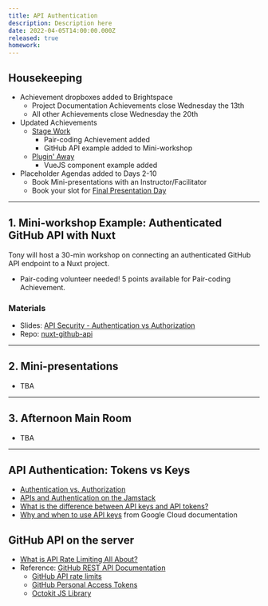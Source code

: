 ```yaml
---
title: API Authentication
description: Description here
date: 2022-04-05T14:00:00.000Z
released: true
homework: 
---
```


## Housekeeping
- Achievement dropboxes added to Brightspace
    - Project Documentation Achievements close Wednesday the 13th
    - All other Achievements close Wednesday the 20th
- Updated Achievements
    - [Stage Work](https://sait-wbdv.netlify.app/cpnt-265/assignments/achievements/#stage-work)
        - Pair-coding Achievement added
        - GitHub API example added to Mini-workshop 
    - [Plugin' Away](https://sait-wbdv.netlify.app/cpnt-265/assignments/achievements/#plugin-away)
        - VueJS component example added
- Placeholder Agendas added to Days 2-10
    - Book Mini-presentations with an Instructor/Facilitator
    - Book your slot for [Final Presentation Day](https://sait-wbdv.netlify.app/cpnt-265/lessons/day-11)

---

## 1. Mini-workshop Example: Authenticated GitHub API with Nuxt
Tony will host a 30-min workshop on connecting an authenticated GitHub API endpoint to a Nuxt project.
- Pair-coding volunteer needed! 5 points available for Pair-coding Achievement.

### Materials
- Slides: [API Security - Authentication vs Authorization](https://sait-wbdv.github.io/slides/w22/cpnt262/authentication-authorization.html)
- Repo: [nuxt-github-api](https://github.com/acidtone/nuxt-github-api)

---

## 2. Mini-presentations
- TBA

---

## 3. Afternoon Main Room
- TBA

---

<home-work :home-work="homework">

## API Authentication: Tokens vs Keys
- [Authentication vs. Authorization](https://auth0.com/docs/get-started/authentication-and-authorization)
- [APIs and Authentication on the Jamstack](https://css-tricks.com/apis-and-authentication-on-the-jamstack/)
- [What is the difference between API keys and API tokens?](https://security.stackexchange.com/questions/161946/what-is-the-difference-between-api-keys-and-api-tokens-usages)
- [Why and when to use API keys](https://cloud.google.com/endpoints/docs/openapi/when-why-api-key) from Google Cloud documentation

## GitHub API on the server
- [What is API Rate Limiting All About?](https://apisyouwonthate.com/blog/what-is-api-rate-limiting-all-about)
- Reference: [GitHub REST API Documentation](https://docs.github.com/en/rest)
    - [GitHub API rate limits](https://docs.github.com/en/rest/overview/resources-in-the-rest-api#rate-limiting)
    - [GitHub Personal Access Tokens](https://docs.github.com/en/authentication/keeping-your-account-and-data-secure/creating-a-personal-access-token)
    - [Octokit JS Library](https://github.com/octokit/octokit.js)

</home-work>